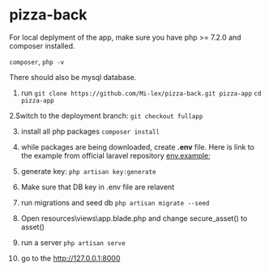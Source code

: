 # pizza-back

For local deplyment of the app, make sure you have php >= 7.2.0 and composer installed.

`composer`, 
`php -v` 

There should also be mysql database.

1. run 
`git clone https://github.com/Mi-lex/pizza-back.git pizza-app`
`cd pizza-app`

2.Switch to the deployment branch:
`git checkout fullapp`

3. install all php packages
`composer install`

4. while packages are being downloaded, create **.env** file. Here is link to the example from official laravel repository
[env.example](https://github.com/laravel/laravel/blob/master/.env.example);

5. generate key:
`php artisan key:generate`

6. Make sure that DB key in .env file are relavent

7. run migrations and seed db
`php artisan migrate --seed`

8. Open resources\views\app.blade.php and change secure_asset() to asset()

9. run a server
`php artisan serve`

10. go to the http://127.0.0.1:8000
